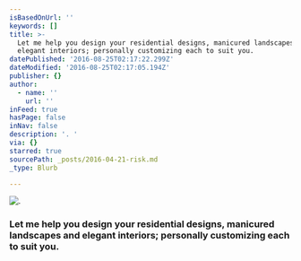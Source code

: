 ```yaml
---
isBasedOnUrl: ''
keywords: []
title: >-
  Let me help you design your residential designs, manicured landscapes and
  elegant interiors; personally customizing each to suit you.
datePublished: '2016-08-25T02:17:22.299Z'
dateModified: '2016-08-25T02:17:05.194Z'
publisher: {}
author:
  - name: ''
    url: ''
inFeed: true
hasPage: false
inNav: false
description: '. '
via: {}
starred: true
sourcePath: _posts/2016-04-21-risk.md
_type: Blurb

---
```

![. ](https://the-grid-user-content.s3-us-west-2.amazonaws.com/c7cd289e-0cee-456f-af50-ff7582bfa0c8.jpg)

### Let me help you design your residential designs, manicured landscapes and elegant interiors; personally customizing each to suit you.